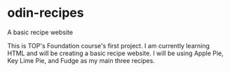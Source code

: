 # odin-recipes
A basic recipe website 

This is TOP's Foundation course's first project. I am currently learning HTML and will be creating a basic recipe website. I will be using Apple Pie, Key Lime Pie, and Fudge as my main three recipes. 